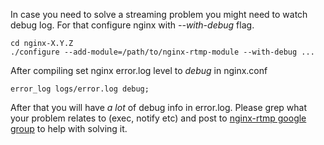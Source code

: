 In case you need to solve a streaming problem you might need to watch debug log.
For that configure nginx with *--with-debug* flag.

    cd nginx-X.Y.Z
    ./configure --add-module=/path/to/nginx-rtmp-module --with-debug ...

After compiling set nginx error.log level to *debug* in nginx.conf

    error_log logs/error.log debug;

After that you will have  _a lot_ of debug info in error.log. Please grep
what your problem relates to (exec, notify etc) and post to [nginx-rtmp google group](https://groups.google.com/group/nginx-rtmp) to help with solving it.